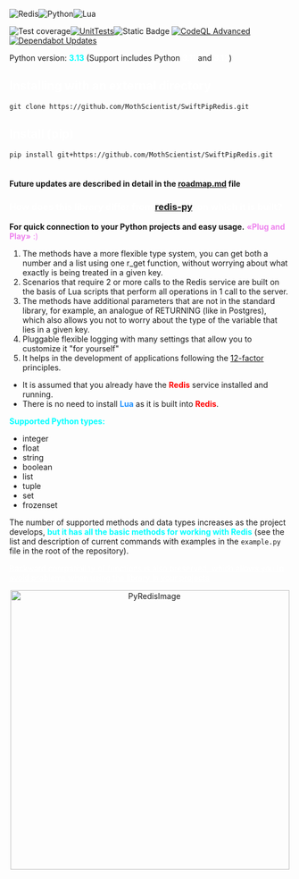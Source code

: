 ![Redis](https://img.shields.io/badge/redis-%23DD0031.svg?style=for-the-badge&logo=redis&logoColor=white)![Python](https://img.shields.io/badge/python-3670A0?style=for-the-badge&logo=python&logoColor=ffdd54)![Lua](https://img.shields.io/badge/lua-%232C2D72.svg?style=for-the-badge&logo=lua&logoColor=white)

![Test coverage](https://img.shields.io/badge/Test_coverage-85%25-lime)[![UnitTests](https://github.com/MothScientist/SwiftPipRedis/actions/workflows/units.yml/badge.svg)](https://github.com/MothScientist/SwiftPipRedis/actions/workflows/units.yml)![Static Badge](https://img.shields.io/badge/Test_coverage-95%25)
[![CodeQL Advanced](https://github.com/MothScientist/SwiftPipRedis/actions/workflows/codeql.yml/badge.svg)](https://github.com/MothScientist/SwiftPipRedis/actions/workflows/codeql.yml)[![Dependabot Updates](https://github.com/MothScientist/SwiftPipRedis/actions/workflows/dependabot/dependabot-updates/badge.svg)](https://github.com/MothScientist/SwiftPipRedis/actions/workflows/dependabot/dependabot-updates)

Python version: <span style="color: aqua;">__3.13__</span> (Support includes Python <span style="color: white;">__3.11__</span> and <span style="color: white;">__3.12__</span>)
## <span style="color: white;">Installing with an external directory</span>

```git clone https://github.com/MothScientist/SwiftPipRedis.git```

## <span style="color: white;">Install (pip)</span>

`pip install git+https://github.com/MothScientist/SwiftPipRedis.git`</br></br>

#### Future updates are described in detail in the [roadmap.md](https://github.com/MothScientist/SwiftPipRedis/blob/master/roadmap.md) file

### <span style="color: white;">How does this library differ from [redis-py](https://github.com/redis/redis-py), on which it is built?</span>

__For quick connection to your Python projects and easy usage.__ <span style="color: violet;">__«Plug and Play»__ :)</span></br>

1. The methods have a more flexible type system, you can get both a number and a list using one r_get function, without worrying about what exactly is being treated in a given key.
2. Scenarios that require 2 or more calls to the Redis service are built on the basis of Lua scripts that perform all operations in 1 call to the server.
3. The methods have additional parameters that are not in the standard library, for example, an analogue of RETURNING (like in Postgres), which also allows you not to worry about the type of the variable that lies in a given key.
4. Pluggable flexible logging with many settings that allow you to customize it "for yourself"
5. It helps in the development of applications following the [12-factor](https://12factor.net/) principles.
* It is assumed that you already have the <span style="color: red;">__Redis__</span> service installed and running.
* There is no need to install <span style="color: DodgerBlue;">__Lua__</span> as it is built into <span style="color: red;">__Redis__</span>.

<span style="color: aqua;">**Supported Python types:**</span>
* integer
* float
* string
* boolean
* list
* tuple
* set
* frozenset

The number of supported methods and data types increases as the project develops, <span style="color: aqua;">**but it has all the basic methods for working with Redis**</span> (see the list and description of current commands with examples in the `example.py` file in the root of the repository).

<span style="color: white;"><u>Backward compatibility of functions is also preserved, which allows you to avoid problems when 
using the library in your projects</u></span>

<div style="text-align: center;">
    <img src="logo1.jpg" alt="PyRedisImage" style="width: 500px; height: 500px;" />
</div>